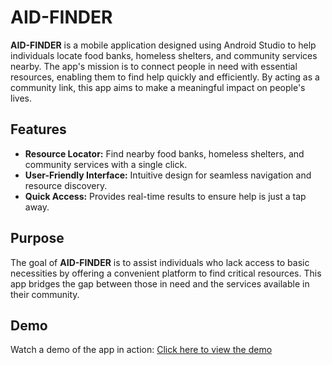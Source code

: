 # AID-FINDER

**AID-FINDER** is a mobile application designed using Android Studio to help individuals locate food banks, homeless shelters, and community services nearby. The app's mission is to connect people in need with essential resources, enabling them to find help quickly and efficiently. By acting as a community link, this app aims to make a meaningful impact on people's lives.

## Features
- **Resource Locator:** Find nearby food banks, homeless shelters, and community services with a single click.
- **User-Friendly Interface:** Intuitive design for seamless navigation and resource discovery.
- **Quick Access:** Provides real-time results to ensure help is just a tap away.

## Purpose
The goal of **AID-FINDER** is to assist individuals who lack access to basic necessities by offering a convenient platform to find critical resources. This app bridges the gap between those in need and the services available in their community.

## Demo
Watch a demo of the app in action:
[Click here to view the demo](https://www.youtube.com/watch?v=eS7tv_w1W4w)
